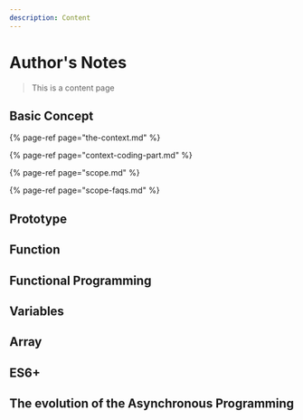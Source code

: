 ```yaml
---
description: Content
---
```


# Author's Notes

> This is a content page

## Basic Concept

{% page-ref page="the-context.md" %}

{% page-ref page="context-coding-part.md" %}

{% page-ref page="scope.md" %}

{% page-ref page="scope-faqs.md" %}



## Prototype

## Function

## Functional Programming

## Variables

## Array

## ES6+

## The evolution of the Asynchronous Programming

